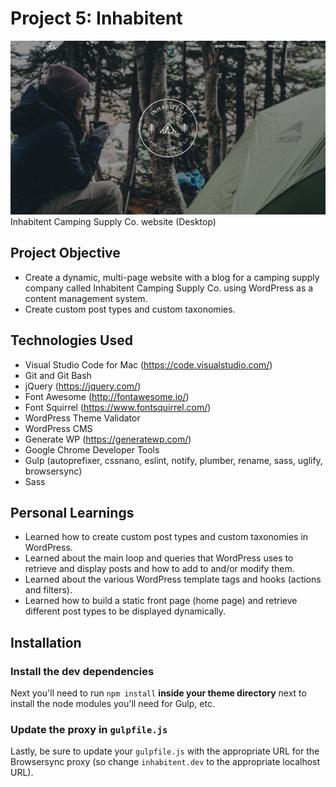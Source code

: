 # Project 5: Inhabitent

![Inhabitent](https://github.com/soniasophia/inhabitent/blob/master/inhabitent_screenshot.png)
Inhabitent Camping Supply Co. website (Desktop)

## Project Objective
- Create a dynamic, multi-page website with a blog for a camping supply company called Inhabitent Camping Supply Co. using WordPress as a content management system.
- Create custom post types and custom taxonomies.

## Technologies Used
- Visual Studio Code for Mac (https://code.visualstudio.com/)
- Git and Git Bash
- jQuery (https://jquery.com/)
- Font Awesome (http://fontawesome.io/)
- Font Squirrel (https://www.fontsquirrel.com/)
- WordPress Theme Validator
- WordPress CMS
- Generate WP (https://generatewp.com/)
- Google Chrome Developer Tools
- Gulp (autoprefixer, cssnano, eslint, notify, plumber, rename, sass, uglify, browsersync)
- Sass

## Personal Learnings
- Learned how to create custom post types and custom taxonomies in WordPress.
- Learned about the main loop and queries that WordPress uses to retrieve and display posts and how to add to and/or modify them.
- Learned about the various WordPress template tags and hooks (actions and filters).
- Learned how to build a static front page (home page) and retrieve different post types to be displayed dynamically.

## Installation

### Install the dev dependencies

Next you'll need to run `npm install` **inside your theme directory** next to install the node modules you'll need for Gulp, etc.

### Update the proxy in `gulpfile.js`

Lastly, be sure to update your `gulpfile.js` with the appropriate URL for the Browsersync proxy (so change `inhabitent.dev` to the appropriate localhost URL).